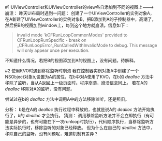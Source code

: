 #1 UIViewController和UIViewController的view各自添加到不同的视图上--->崩溃：
昨天UI布局时遇到一问题：
创建了一个UIViewController的实例对象A，在A新建了UIViewController的实例对象B，把B添加到A的子控制器中。高潮了，然后把B的视图加到window上，每到这个地方就崩溃，信息如下：
> invalid mode 'kCFRunLoopCommonModes' provided to CFRunLoopRunSpecific - break on _CFRunLoopError_RunCalledWithInvalidMode to debug. This message will only appear once per execution.

不知道什么情况，若把B的视图添加到A的视图上，没有问题。待解释。

#2 使用KVO时遇到移除监听时崩溃
我在控制器实例对象A中创建了一个NSObject对象b,设置为A的属性，在b中对A使用了KVO，在b的 *dealloc* 方法中移除了监听，当从A返回上一级页面时，程序崩溃，崩溃信息同上。
若在A的 *dealloc* 移除对A的监听，没有问题。

尝试过在b的 *dealloc* 方法中调用A中的方法移除监听，还是照旧。

分析：
b是在A的 *dealloc* 执行过程中释放的，也就是说A的 *dealloc* 方法开始执行了，b的 *dealloc* 才会执行。
猜测：
调用移除监听方法并不会立即执行（有可能是异步的，也有可能在下一次runloop时执行），代码顺序执行，当移除监听方法实际执行时，移除监听的对象已经释放。
但为什么在自己的 *dealloc* 方法中，移除自己的监听，没有问题呢，难道机制有差异？
